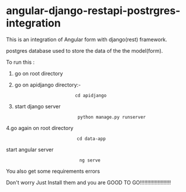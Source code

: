 # angular-django-restapi-postrgres-integration


This is an integration of Angular form with django(rest) framework.

postgres database used to store the data of the  the model(form).


To run this :
              
              
1. go on root directory
              
2. go on  apidjango directory:-


                              cd apidjango
                    
3. start django server


                               python manage.py runserver
                               
4.go again on root directory

                               cd data-app 
   
   start angular server
   
                                ng serve
             
                 
                 
                 
                 
 You also get some requirements errors
 
 Don't worry Just Install them  and you are GOOD TO GO!!!!!!!!!!!!!!!!!!!!!
